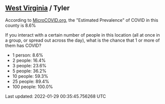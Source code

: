 
## [West Virginia](/united-states/west-virginia) / Tyler

According to [MicroCOVID.org](http://microcovid.org),
the "Estimated Prevalence" of COVID in this county is 8.6%

If you interact with a certain number of people in this location
(all at once in a group, or spread out across the day), what is the chance that
1 or more of them has COVID?

- 1 person: 8.6%
- 2 people: 16.4%
- 3 people: 23.6%
- 5 people: 36.2%
- 10 people: 59.3%
- 25 people: 89.4%
- 100 people: 100.0%

Last updated: 2022-01-29 00:35:45.756268 UTC
